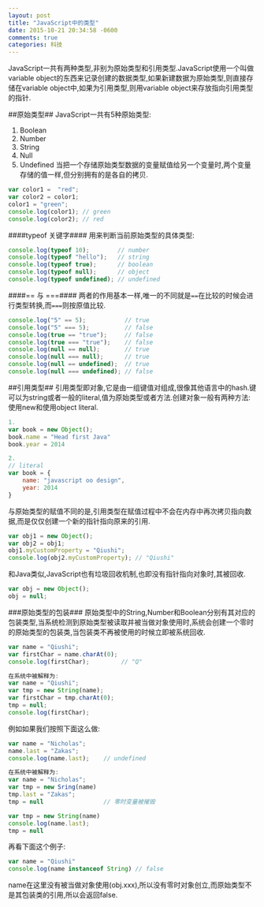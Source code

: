 ```yaml
---
layout: post
title: "JavaScript中的类型"
date: 2015-10-21 20:34:58 -0600
comments: true
categories: 科技
---
```

JavaScript一共有两种类型,非别为原始类型和引用类型.JavaScript使用一个叫做variable object的东西来记录创建的数据类型,如果新建数据为原始类型,则直接存储在variable object中,如果为引用类型,则用variable object来存放指向引用类型的指针.
<!-- more -->

##原始类型##
JavaScript一共有5种原始类型:
1. Boolean
2. Number
3. String
4. Null
5. Undefined
当把一个存储原始类型数据的变量赋值给另一个变量时,两个变量存储的值一样,但分别拥有的是各自的拷贝.

``` JavaScript
var color1 =  "red";
var color2 = color1;
color1 = "green";
console.log(color1); // green
console.log(color2); // red
```
####typeof 关键字####
用来判断当前原始类型的具体类型:

``` JavaScript
console.log(typeof 10);        // number
console.log(typeof "hello");   // string
console.log(typeof true);      // boolean
console.log(typeof null);      // object
console.log(typeof undefined); // undefined
```

####== 与 ===####
两者的作用基本一样,唯一的不同就是`==`在比较的时候会进行类型转换,而`===`则按原值比较.

``` JavaScript
console.log("5" == 5);           // true
console.log("5" === 5);          // false
console.log(true == "true");     // false
console.log(true === "true");    // false
console.log(null == null);       // true
console.log(null === null);      // true
console.log(null == undefined);  // true
console.log(null === undefined); // false
```

##引用类型##
引用类型即对象,它是由一组键值对组成,很像其他语言中的hash.键可以为string或者一般的literal,值为原始类型或者方法.创建对象一般有两种方法: 使用new和使用object literal.

``` JavaScript
1. 
var book = new Object();
book.name = "Head first Java"
book.year = 2014

2.
// literal
var book = {
    name: "javascript oo design",
    year: 2014
}
```

与原始类型的赋值不同的是,引用类型在赋值过程中不会在内存中再次拷贝指向数据,而是仅仅创建一个新的指针指向原来的引用.

``` JavaScript
var obj1 = new Object();
var obj2 = obj1;
obj1.myCustomProperty = "Qiushi";
console.log(obj2.myCustomProperty); // "Qiushi"
```

和Java类似,JavaScript也有垃圾回收机制,也即没有指针指向对象时,其被回收.

``` JavaScript
var obj = new Object();
obj = null;
```

###原始类型的包装###
原始类型中的String,Number和Boolean分别有其对应的包装类型,当系统检测到原始类型被读取并被当做对象使用时,系统会创建一个零时的原始类型的包装类,当包装类不再被使用的时候立即被系统回收.

``` JavaScript
var name = "Qiushi";
var firstChar = name.charAt(0);
console.log(firstChar);         // "Q"

在系统中被解释为:
var name = "Qiushi";
var tmp = new String(name);
var firstChar = tmp.charAt(0);
tmp = null;
console.log(firstChar);
```

例如如果我们按照下面这么做:

``` JavaScript
var name = "Nicholas";name.last = "Zakas";console.log(name.last);    // undefined

在系统中被解释为:
var name = "Nicholas";
var tmp = new Sring(name)tmp.last = "Zakas";
tmp = null                 // 零时变量被摧毁

var tmp = new String(name)console.log(name.last);   
tmp = null
```

再看下面这个例子:

``` JavaScript
var name = "Qiushi"
console.log(name instanceof String) // false
```
name在这里没有被当做对象使用(obj.xxx),所以没有零时对象创立,而原始类型不是其包装类的引用,所以会返回false.
